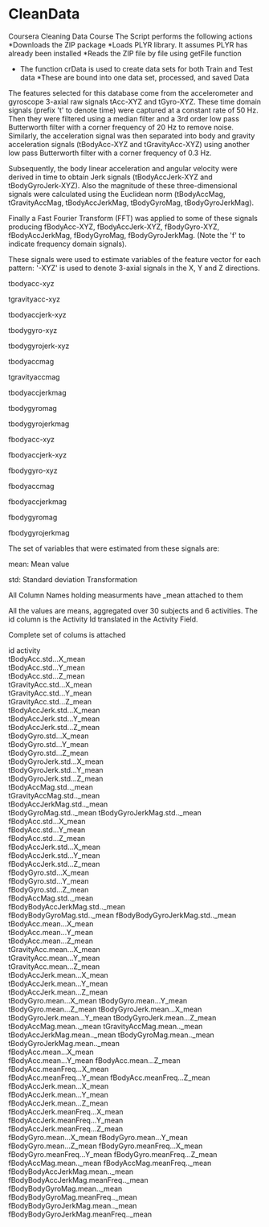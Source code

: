 # CleanData
Coursera Cleaning Data Course
The Script performs the following actions
*Downloads the ZIP package
*Loads PLYR library. It assumes PLYR has already been installed
*Reads the ZIP file by file using getFile function
* The function crData is used to create data sets for both Train and Test data
*These are bound into one data set, processed, and saved
Data

The features selected for this database come from the accelerometer and gyroscope 3-axial raw signals tAcc-XYZ and tGyro-XYZ. These time domain signals (prefix 't' to denote time) were captured at a constant rate of 50 Hz. Then they were filtered using a median filter and a 3rd order low pass Butterworth filter with a corner frequency of 20 Hz to remove noise. Similarly, the acceleration signal was then separated into body and gravity acceleration signals (tBodyAcc-XYZ and tGravityAcc-XYZ) using another low pass Butterworth filter with a corner frequency of 0.3 Hz.

Subsequently, the body linear acceleration and angular velocity were derived in time to obtain Jerk signals (tBodyAccJerk-XYZ and tBodyGyroJerk-XYZ). Also the magnitude of these three-dimensional signals were calculated using the Euclidean norm (tBodyAccMag, tGravityAccMag, tBodyAccJerkMag, tBodyGyroMag, tBodyGyroJerkMag).

Finally a Fast Fourier Transform (FFT) was applied to some of these signals producing fBodyAcc-XYZ, fBodyAccJerk-XYZ, fBodyGyro-XYZ, fBodyAccJerkMag, fBodyGyroMag, fBodyGyroJerkMag. (Note the 'f' to indicate frequency domain signals).

These signals were used to estimate variables of the feature vector for each pattern:
'-XYZ' is used to denote 3-axial signals in the X, Y and Z directions.

tbodyacc-xyz

tgravityacc-xyz

tbodyaccjerk-xyz

tbodygyro-xyz

tbodygyrojerk-xyz

tbodyaccmag

tgravityaccmag

tbodyaccjerkmag

tbodygyromag

tbodygyrojerkmag

fbodyacc-xyz

fbodyaccjerk-xyz

fbodygyro-xyz

fbodyaccmag

fbodyaccjerkmag

fbodygyromag

fbodygyrojerkmag

The set of variables that were estimated from these signals are:

mean: Mean value

std: Standard deviation
Transformation

All Column Names holding measurments have _mean attached to them

All the values are means, aggregated over 30 subjects and 6 activities. 
The id column is the Activity Id translated in the Activity Field.

Complete set of colums is attached

id
activity	
tBodyAcc.std...X_mean	
tBodyAcc.std...Y_mean	
tBodyAcc.std...Z_mean	
tGravityAcc.std...X_mean	
tGravityAcc.std...Y_mean	
tGravityAcc.std...Z_mean	
tBodyAccJerk.std...X_mean	
tBodyAccJerk.std...Y_mean	
tBodyAccJerk.std...Z_mean	
tBodyGyro.std...X_mean	
tBodyGyro.std...Y_mean	
tBodyGyro.std...Z_mean	
tBodyGyroJerk.std...X_mean	
tBodyGyroJerk.std...Y_mean	
tBodyGyroJerk.std...Z_mean	
tBodyAccMag.std.._mean	
tGravityAccMag.std.._mean	
tBodyAccJerkMag.std.._mean	
tBodyGyroMag.std.._mean	
tBodyGyroJerkMag.std.._mean	
fBodyAcc.std...X_mean	
fBodyAcc.std...Y_mean	
fBodyAcc.std...Z_mean	
fBodyAccJerk.std...X_mean	
fBodyAccJerk.std...Y_mean	
fBodyAccJerk.std...Z_mean	
fBodyGyro.std...X_mean	
fBodyGyro.std...Y_mean	
fBodyGyro.std...Z_mean	
fBodyAccMag.std.._mean	
fBodyBodyAccJerkMag.std.._mean	
fBodyBodyGyroMag.std.._mean	
fBodyBodyGyroJerkMag.std.._mean	
tBodyAcc.mean...X_mean	
tBodyAcc.mean...Y_mean	
tBodyAcc.mean...Z_mean	
tGravityAcc.mean...X_mean	
tGravityAcc.mean...Y_mean	
tGravityAcc.mean...Z_mean	
tBodyAccJerk.mean...X_mean	
tBodyAccJerk.mean...Y_mean	
tBodyAccJerk.mean...Z_mean	
tBodyGyro.mean...X_mean	
tBodyGyro.mean...Y_mean	
tBodyGyro.mean...Z_mean	
tBodyGyroJerk.mean...X_mean	
tBodyGyroJerk.mean...Y_mean	
tBodyGyroJerk.mean...Z_mean	
tBodyAccMag.mean.._mean	
tGravityAccMag.mean.._mean	
tBodyAccJerkMag.mean.._mean	
tBodyGyroMag.mean.._mean	
tBodyGyroJerkMag.mean.._mean	
fBodyAcc.mean...X_mean	
fBodyAcc.mean...Y_mean
fBodyAcc.mean...Z_mean
fBodyAcc.meanFreq...X_mean	
fBodyAcc.meanFreq...Y_mean
fBodyAcc.meanFreq...Z_mean	
fBodyAccJerk.mean...X_mean	
fBodyAccJerk.mean...Y_mean	
fBodyAccJerk.mean...Z_mean	
fBodyAccJerk.meanFreq...X_mean	
fBodyAccJerk.meanFreq...Y_mean	
fBodyAccJerk.meanFreq...Z_mean	
fBodyGyro.mean...X_mean	
fBodyGyro.mean...Y_mean	
fBodyGyro.mean...Z_mean	
fBodyGyro.meanFreq...X_mean	
fBodyGyro.meanFreq...Y_mean	
fBodyGyro.meanFreq...Z_mean	
fBodyAccMag.mean.._mean	
fBodyAccMag.meanFreq.._mean	
fBodyBodyAccJerkMag.mean.._mean	
fBodyBodyAccJerkMag.meanFreq.._mean	
fBodyBodyGyroMag.mean.._mean	
fBodyBodyGyroMag.meanFreq.._mean
fBodyBodyGyroJerkMag.mean.._mean
fBodyBodyGyroJerkMag.meanFreq.._mean
